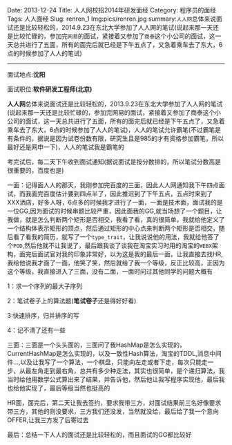 Date: 2013-12-24
Title: 人人网校招2014年研发面经
Category: 程序员的面经
Tags: 人人面经
Slug: renren_1
Img:pics/renren.jpg
summary:`人人网`总体来说面试还是比较轻松的，2014.9.23在东北大学参加了人人网的笔试(说起来那一天还是比较忙碌的，参加完`网易`的面试，紧接着又参加了`商泰`这个小公司的面试，这一天总共进行了五面，所有的面完后就已经是下午五点了，又急着乘车去了东大，6点的时候参加了人人的笔试)

----------

面试地点:**沈阳**

面试职位:**软件研发工程师(北京)**

**人人网**总体来说面试还是比较轻松的，2013.9.23在东北大学参加了人人网的笔试(说起来那一天还是比较忙碌的，参加完网易的面试，紧接着又参加了商泰这个小公司的面试，这一天总共进行了五面，所有的面完后就已经是下午五点了，又急着乘车去了东大，6点的时候参加了人人的笔试)，人人的笔试允许霸笔(不过霸笔是有条件的，据说是因为试卷份数有限，研究生且是985的才有资格参加霸笔，所以最好还是网申一下)，人人的笔试我是霸笔的

考完试后，每二天下午收到面试通知(据说面试是按分数排的，所以笔试分数高是很重要的，百度也是)

一面：记得面人人的那天，我刚参加完百度的三面，因此人人网通知我下午四点面试，而我面完百度估计要到四点半了，因此推迟到了下午五点，五点时来到了XXX洒店，好多人呀，6点多的时候我才进行了一面，一面是技术面，面试我的是一位GG,因为面试的时候串题比较严重，因此面我的GG,就当场想了一个题目，让我做，就是怎么判断两个矩形是否相交，我看了看，真的很简单，我就给他定义了一个结构体表示矩形的顶点，然后通过矩形的中心点来判断两个矩形是否相交，随后看了看我的简历，就写了一个`type_trait`，让我说说他的用法，我就给他答了个`POD`,然后他就不让我说了，最后跟我谈了谈我在淘宝实习时用的淘宝的`WEBX`架构，面完后面试官对我的印象非常好，以为这是我的最后一面，让我直接去找HR,我给他说我才面了一面，他笑了笑，然后就给了我一个等级，反正比较高，正因为这个等级，我直接进入了三面，没有二面，一面时问过其他同学的问题大概有

1：求一个序列的最大子序列

2：笔试卷子上的算法题(**笔试卷子**还是得好好看)

3:快速排序，归并排序的写

4：记不清了还有一些

三面：三面是一个头头面的，三面问了我HashMap是怎么实现的，CurrentHashMap是怎么实现的，以及一致性Hash算法，淘宝的TDDL,消息中间件...,以及让我写了一个算法，一个棋盘，只能向左走或者下走，每次只能走一步，从最左角走到最右角，总共有多少种走法，其实也很简单，是个递归算法，我当时给他用数学公式算出来了结果，并告诉他，然后他让我写程序实现他，最后我也给他实现了，最后等级当然也挺高的


HR面，面完后，第二天让我去签约，要求我带三方，对面试结果前三名好像要求带三方，其他的则没要求，三方我们还没发，当然就没给，最后给了我一个意向OFFER,让我三方发了后寄过去


最后：总结一下人人的面试还是比较轻松的，而且面试的GG都比较好


